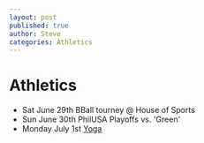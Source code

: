 ```yaml
---
layout: post
published: true
author: Steve
categories: Athletics
---
```


# Athletics

- Sat June 29th BBall tourney @ House of Sports
- Sun June 30th PhilUSA Playoffs vs. 'Green'
- Monday July 1st [Yoga](https://www.instagram.com/tvyogi)
